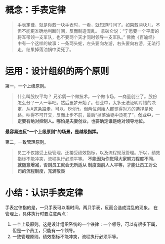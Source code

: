 # 概念：手表定律
> 手表定律，就是你戴一块手表时，一看，就知道时间了。如果戴两块儿，不但不能更准确地判断时间，反而制造混乱。
> 拿破仑说：“宁愿要一个平庸的将军带领一支军队，也不要两个天才同时领导一支军队。”
> 佛教《百喻经》中有一个这样的故事：一条两头蛇，左头要向左游，右头要向右游，无法行走，结果掉落油锅中烫死了。

# 运用：设计组织的两个原则

第一，一个上级原则。
> 什么叫股权平均？ 兄弟俩一个做技术，一个做市场，一商量创业了。股份怎么分？一人一半吧。然后噩梦开始了。创业中，太多无法证明对错的决定，从A这条路走，可以，B也行。但两位创始人都觉得对方的选择是死路。吵得不可开交，反而止步不前，最后“掉落油锅中烫死了”。**创业中，一定要有绝对控制人。哪怕是夫妻创业，也要确定谁是绝对领导地位。**

**最容易违反“一个上级原则”的场景，是越级指挥。**

第二，一致管理原则。
> 员工不仅接受上级管理，还接受绩效指标，以及流程规范管理。所以，绩效指标不能冲突，流程执行必须平等。
> **不能因为你觉得大家努力程度不同，就随意增减，否则员工就会无所适从**
> **制度面前人人平等，才能让员工对公司的流程制度，充满敬畏**

# 小结：认识手表定律

手表定律指的是，一只手表可以看时间，两只手表，反而会造成混乱的现象。
在管理上，具体执行时要注意两点：
1. 一个上级原则。这是设计组织系统的一个铁律：一个领导，可以有很多下属，但是一个员工，只能有一个领导。
2. 一致管理原则。绩效指标不能冲突，流程执行必须平等。

